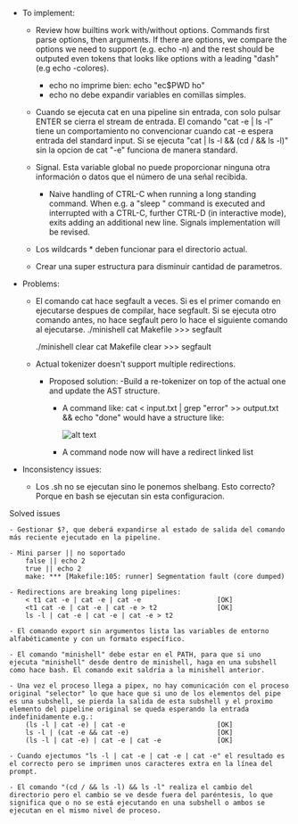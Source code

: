 
* To implement:

	- Review how builtins work with/without options. Commands first parse options, then arguments. If there are options, we compare the options we need to support (e.g. echo -n) and the rest should be outputed even tokens that looks like options with a leading "dash" (e.g echo -colores).

		+ echo no imprime bien:
			echo "ec$PWD ho"
		+ echo no debe expandir variables en comillas simples.

	- Cuando se ejecuta cat en una pipeline sin entrada, con solo pulsar ENTER se cierra el stream de entrada. El comando "cat -e | ls -l" tiene un comportamiento no convencionar cuando cat -e espera entrada del standard input. Si se ejecuta "cat | ls -l && (cd / && ls -l)" sin la opcion de cat "-e" funciona de manera standard.

	- Signal. Esta variable global no puede proporcionar ninguna otra información o datos que el número de una señal recibida.

		+ Naive handling of CTRL-C when running a long standing command. When e.g. a "sleep <seconds>" command is executed and interrupted with a CTRL-C, further CTRL-D (in interactive mode), exits adding an additional new line. Signals implementation will be revised.

	- Los wildcards * deben funcionar para el directorio actual.

	- Crear una super estructura para disminuir cantidad de parametros.


* Problems:
	- El comando cat hace segfault a veces. Si es el primer comando en ejecutarse despues de compilar, hace segfault.
		Si se ejecuta otro comando antes, no hace segfault pero lo hace el siguiente comando al ejecutarse.
		./minishell
		cat Makefile >>> segfault

		./minishell
		clear
		cat Makefile
		clear >>> segfault

	- Actual tokenizer doesn't support multiple redirections.

		+ Proposed solution:
			-Build a re-tokenizer on top of the actual one and update the AST structure.

			- A command like: cat < input.txt | grep "error" >> output.txt && echo "done" would have a structure like:

				![alt text](https://github.com/juandfloresm/minishare/blob/d280cd03d52180b5d4134df3951b1f946d357e49/resources/red.png)

			- A command node now will have a redirect linked list


* Inconsistency issues:

	- Los .sh no se ejecutan sino le ponemos shelbang. Esto correcto? Porque en bash se ejecutan sin esta configuracion.


Solved issues

	- Gestionar $?, que deberá expandirse al estado de salida del comando más reciente ejecutado en la pipeline.

	- Mini parser || no soportado
		false || echo 2
		true || echo 2
		make: *** [Makefile:105: runner] Segmentation fault (core dumped)

	- Redirections are breaking long pipelines:
		< t1 cat -e | cat -e | cat -e					[OK]
		<t1 cat -e | cat -e | cat -e > t2				[OK]
		ls -l | cat -e | cat -e | cat -e > t2

	- El comando export sin argumentos lista las variables de entorno alfabéticamente y con un formato específico.

	- El comando "minishell" debe estar en el PATH, para que si uno ejecuta "minishell" desde dentro de minishell, haga en una subshell como hace bash. El comando exit saldría a la minishell anterior.

	- Una vez el proceso llega a pipex, no hay comunicación con el proceso original "selector" lo que hace que si uno de los elementos del pipe es una subshell, se pierda la salida de esta subshell y el proximo elemento del pipeline original se queda esperando la entrada indefinidamente e.g.:
		(ls -l | cat -e) | cat -e						[OK]
		ls -l | (cat -e && cat -e)						[OK]
		(ls -l | cat -e) | cat -e | cat -e				[OK]

	- Cuando ejectumos "ls -l | cat -e | cat -e | cat -e" el resultado es el correcto pero se imprimen unos caracteres extra en la línea del prompt.

	- El comando "(cd / && ls -l) && ls -l" realiza el cambio del directorio pero el cambio se ve desde fuera del paréntesis, lo que significa que o no se está ejecutando en una subshell o ambos se ejecutan en el mismo nivel de proceso.
